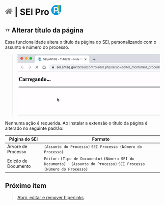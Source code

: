 # [![Home](../img/home.png)](../) |  SEI Pro ![Icone](../img/icon-32.png)

## ![SEI Pro Título da página](../img/icon-titulopagina.png) Alterar título da página

Essa funcionalidade altera o título da página do SEI, personalizando com o assunto e número do processo.

> ![Tela Estilo de Tabelas](../img/tela-titulopagina.gif) 

Nenhuma ação é requerida. Ao instalar a extensão o título da página é alterado no seguinte padrão: 

|  Página do SEI  |  Formato |
| ------------------- |  ------------------- | 
|  Árvore de Processo |  `(Assunto do Processo)`  `SEI Processo (Número do Processo)`  |
|  Edição de Documento |  `Editor:` `(Tipo de Documento)` `(Número SEI do Documento)` - `(Assunto do Processo)` `SEI Processo` `(Número do Processo)`  |

## Próximo item

> [Abrir, editar e remover hiperlinks](../pages/ABRIRLINKS.md)
